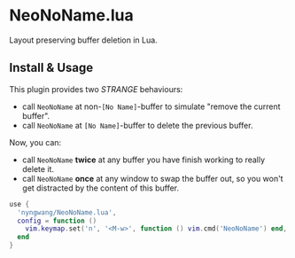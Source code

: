 NeoNoName.lua
===

Layout preserving buffer deletion in Lua.


## Install & Usage

This plugin provides two *STRANGE* behaviours:
- call `NeoNoName` at non-`[No Name]`-buffer to simulate "remove the current buffer".
- call `NeoNoName` at `[No Name]`-buffer to delete the previous buffer.

Now, you can:

- call `NeoNoName` **twice** at any buffer you have finish working to really delete it.
- call `NeoNoName` **once** at any window to swap the buffer out, so you won't get distracted by the content of this buffer.


```lua
use {
  'nyngwang/NeoNoName.lua',
  config = function ()
    vim.keymap.set('n', '<M-w>', function () vim.cmd('NeoNoName') end, {slient=true, noremap=true, nowait=true})
  end
}
```

